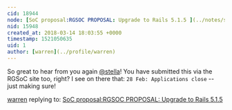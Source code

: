 ```yaml
---
cid: 18944
node: [SoC proposal:RGSOC PROPOSAL: Upgrade to Rails 5.1.5 ](../notes/stella/03-14-2018/soc-proposal-rgsoc-proposal-upgrade-to-rails-5-1-5)
nid: 15948
created_at: 2018-03-14 18:03:55 +0000
timestamp: 1521050635
uid: 1
author: [warren](../profile/warren)
---
```


So great to hear from you again [@stella](/profile/stella)! You have submitted this via the RGSoC site too, right? I see on there that: `28 Feb: Applications close` -- just making sure!

[warren](../profile/warren) replying to: [SoC proposal:RGSOC PROPOSAL: Upgrade to Rails 5.1.5 ](../notes/stella/03-14-2018/soc-proposal-rgsoc-proposal-upgrade-to-rails-5-1-5)

